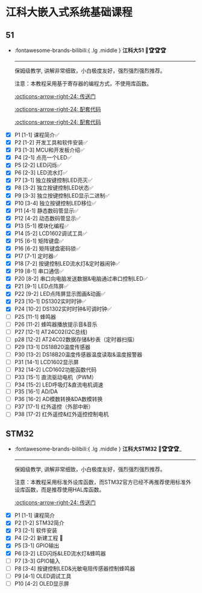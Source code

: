 # 江科大嵌入式系统基础课程 

## 51
<div class="grid cards" markdown>

-   :fontawesome-brands-bilibili:{ .lg .middle } __江科大51 🎯🏆🏆🏆__

    ---

    保姆级教学, 讲解非常细致，小白极度友好，强烈强烈强烈推荐。

    注意：本教程采用基于寄存器的编程方式，不使用库函数。

    [:octicons-arrow-right-24: <a href="https://www.bilibili.com/video/BV1Mb411e7re/?spm_id_from=333.999.0.0&vd_source=5a427660f0337fedc22d4803661d493f" target="_blank"> 传送门 </a>](#)

    [:octicons-arrow-right-24: <a href="https://github.com/jjejdhhd/Learn_STC89C52.git" target="_blank"> 配套代码 </a>](#)

    [:octicons-arrow-right-24: <a href="https://github.com/guangsuqiu/learn_STC89C52.git" target="_blank"> 配套代码 </a>](#)
</div>

- [x] P1 [1-1] 课程简介✅
- [x] P2 [1-2] 开发工具和软件安装✅
- [x] P3 [1-3] MCU和开发板介绍✅
- [x] P4 [2-1] 点亮一个LED✅
- [x] P5 [2-2] LED闪烁✅
- [x] P6 [2-3] LED流水灯✅
- [x] P7 [3-1] 独立按键控制LED亮灭✅
- [x] P8 [3-2] 独立按键控制LED状态✅
- [x] P9 [3-3] 独立按键控制LED显示二进制✅
- [x] P10 [3-4] 独立按键控制LED移位✅
- [x] P11 [4-1] 静态数码管显示✅
- [x] P12 [4-2] 动态数码管显示✅
- [x] P13 [5-1] 模块化编程✅
- [x] P14 [5-2] LCD1602调试工具✅
- [x] P15 [6-1] 矩阵键盘✅
- [x] P16 [6-2] 矩阵键盘密码锁✅
- [x] P17 [7-1] 定时器✅
- [x] P18 [7-2] 按键控制LED流水灯&定时器闹钟✅
- [x] P19 [8-1] 串口通信✅
- [x] P20 [8-2] 串口向电脑发送数据&电脑通过串口控制LED✅
- [x] P21 [9-1] LED点阵屏✅
- [x] P22 [9-2] LED点阵屏显示图画&动画✅
- [x] P23 [10-1] DS1302实时时钟✅
- [x] P24 [10-2] DS1302实时时钟&可调时钟✅
- [ ] P25 [11-1] 蜂鸣器
- [ ] P26 [11-2] 蜂鸣器播放提示音&音乐
- [ ] P27 [12-1] AT24C02(I2C总线)
- [ ] p28 [12-2] AT24C02数据存储&秒表（定时器扫描）
- [ ] P29 [13-1] DS18B20温度传感器
- [ ] P30 [13-2] DS18B20温度传感器温度读取&温度报警器
- [ ] P31 [14-1] LCD1602显示屏
- [ ] P32 [14-2] LCD1602功能函数代码
- [ ] P33 [15-1] 直流驱动电机（PWM）
- [ ] P34 [15-2] LED呼吸灯&直流电机调速
- [ ] P35 [16-1] AD/DA 
- [ ] P36 [16-2] AD模数转换&DA数模转换
- [ ] P37 [17-1] 红外遥控（外部中断）
- [ ] P38 [17-2] 红外遥控&红外遥控控制电机

## STM32

<div class="grid cards" markdown>

-   :fontawesome-brands-bilibili:{ .lg .middle } __江科大STM32 🎯🏆🏆🏆___

    ---

    保姆级教学, 讲解非常细致，小白极度友好，强烈强烈强烈推荐。

    注意：本教程采用标准外设库函数，而STM32官方已经不再推荐使用标准外设库函数，而是推荐使用HAL库函数。

    [:octicons-arrow-right-24: <a href="https://www.bilibili.com/video/BV1th411z7sn/?spm_id_from=333.999.0.0&vd_source=5a427660f0337fedc22d4803661d493f" target="_blank"> 传送门 </a>](#)
</div>

- [x] P1 [1-1] 课程简介
- [x] P2 [1-2] STM32简介
- [x] P3 [2-1] 软件安装
- [x] P4 [2-2] 新建工程 🎯
- [x] P5 [3-1] GPIO输出
- [x] P6 [3-2] LED闪烁&LED流水灯&蜂鸣器
- [ ] P7 [3-3] GPIO输入
- [ ] P8 [3-4] 按键控制LED&光敏电阻传感器控制蜂鸣器
- [ ] P9 [4-1] OLED调试工具
- [ ] P10 [4-2] OLED显示屏